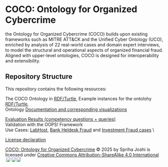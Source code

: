 # COCO: Ontology for Organized Cybercrime
the Ontology for Organized Cybercrime (COCO) builds upon existing frameworks such as MITRE ATT\&CK and the Unified Cyber Ontology (UCO), enriched by analysis of 22 real-world cases and domain expert interviews, to model the structural and operational aspects of organized financial fraud. Aligned with upper-level ontologies, COCO is designed for interoperability and extensibility.

## Repository Structure
This repository contains the following resources:

The COCO Ontology in [RDF/Turtle](ontology/COCO_Turtle.ttl), Example instances for the ontolohy [RDF/Turtle](ontology/COCO_Instances.ttl), \
Ontology [Documentation and corresponding visualizations](./documentation/description.md)

[Evaluation Results (competency questions + queries)](./documentation/Validation.md) \
Validation with the OOPS! Framework \
Use Cases: [LabHost](https://github.com/sprihajoshi/COCO/blob/b90482d2176fbaa38f0d08e62bf45597a09ba4d2/Test%20Cases/LabHost%20Phishing%20as%20a%20Service), [Bank Heldesk Fraud](https://github.com/sprihajoshi/COCO/blob/6c7a7dd42b389d4416dab944318391b85d7239f0/Test%20Cases/Bank%20Helpdesk%20Fraud.md) and [Investment Fraud cases](https://github.com/sprihajoshi/COCO/blob/b90482d2176fbaa38f0d08e62bf45597a09ba4d2/Test%20Cases/Investment%20Fraud.md) \

[License declaration](LICENSE.md)

<a href="https://github.com/sprihajoshi/COCO/blob/main/ontology/COCO_RDF.rdf">COCO: Ontology for Organized Cybercrime</a> © 2025 by Spriha Joshi is licensed under <a href="https://creativecommons.org/licenses/by-sa/4.0/">Creative Commons Attribution-ShareAlike 4.0 International</a><img src="https://mirrors.creativecommons.org/presskit/icons/cc.svg" style="max-width: 1em;max-height:1em;margin-left: .2em;"><img src="https://mirrors.creativecommons.org/presskit/icons/by.svg" style="max-width: 1em;max-height:1em;margin-left: .2em;"><img src="https://mirrors.creativecommons.org/presskit/icons/sa.svg" style="max-width: 1em;max-height:1em;margin-left: .2em;">


